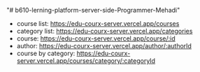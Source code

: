 "# b610-lerning-platform-server-side-Programmer-Mehadi" 
- course list: https://edu-courx-server.vercel.app/courses
- category list: https://edu-courx-server.vercel.app/categories
- course: https://edu-courx-server.vercel.app/course/:id
- author: https://edu-courx-server.vercel.app/author/:authorId
- course by category: https://edu-courx-server.vercel.app/courses/category/:categoryId

